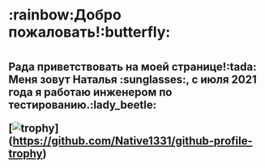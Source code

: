 <h1>:rainbow:Добро пожаловать!:butterfly:<h1>
<h2>Рада приветствовать на моей странице!:tada:</br>
Меня зовут Наталья :sunglasses:, с июля 2021 года я работаю 
  инженером по тестированию.:lady_beetle:</br>
  
[![trophy](https://github-profile-trophy.vercel.app/?username=Native1331)] (https://github.com/Native1331/github-profile-trophy)</br>
